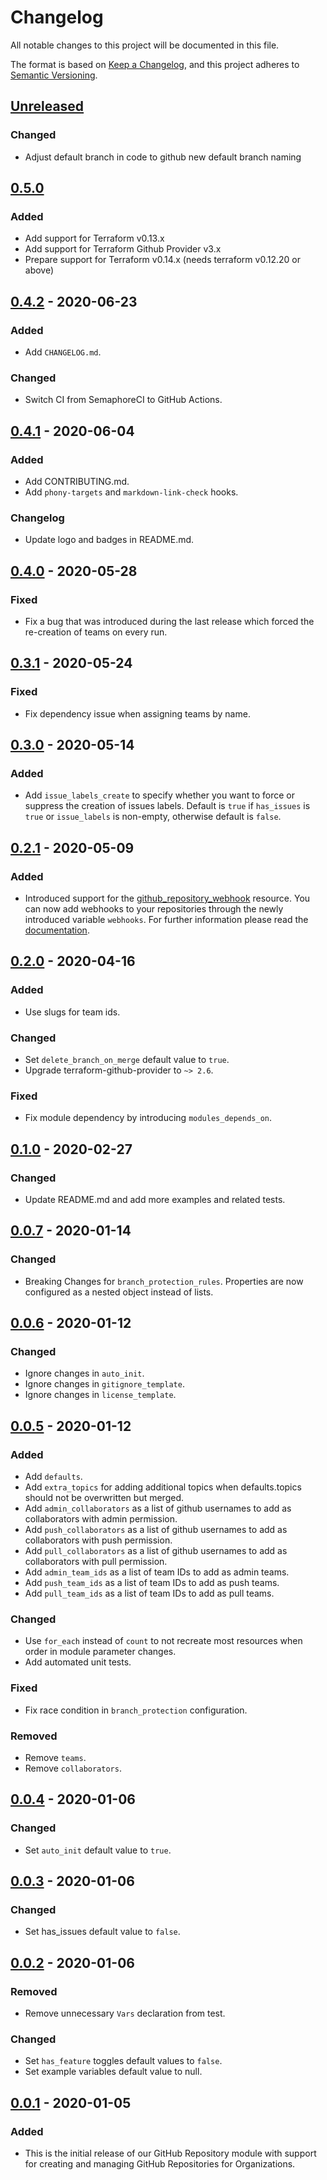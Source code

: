 # Changelog
All notable changes to this project will be documented in this file.

The format is based on [Keep a Changelog](https://keepachangelog.com/en/1.0.0/),
and this project adheres to [Semantic Versioning](https://semver.org/spec/v2.0.0.html).

## [Unreleased]
### Changed
- Adjust default branch in code to github new default branch naming

## [0.5.0]
### Added
- Add support for Terraform v0.13.x
- Add support for Terraform Github Provider v3.x
- Prepare support for Terraform v0.14.x (needs terraform v0.12.20 or above)

## [0.4.2] - 2020-06-23
### Added
- Add `CHANGELOG.md`.
### Changed
- Switch CI from SemaphoreCI to GitHub Actions.

## [0.4.1] - 2020-06-04
### Added
- Add CONTRIBUTING.md.
- Add `phony-targets` and `markdown-link-check` hooks.
### Changelog
- Update logo and badges in README.md.

## [0.4.0] - 2020-05-28
### Fixed
- Fix a bug that was introduced during the last release which forced the
  re-creation of teams on every run.

## [0.3.1] - 2020-05-24
### Fixed
- Fix dependency issue when assigning teams by name.

## [0.3.0] - 2020-05-14
### Added
- Add `issue_labels_create` to specify whether you want to force or suppress the
  creation of issues labels. Default is `true` if `has_issues` is `true` or
  `issue_labels` is non-empty, otherwise default is `false`.

## [0.2.1] - 2020-05-09
### Added
- Introduced support for the
  [github_repository_webhook](https://www.terraform.io/docs/providers/github/r/repository_webhook.html)
  resource. You can now add webhooks to your repositories through the newly
  introduced variable `webhooks`. For further information please read the
  [documentation](https://github.com/mineiros-io/terraform-github-repository#webhooks-configuration).

## [0.2.0] - 2020-04-16
### Added
- Use slugs for team ids.
### Changed
- Set `delete_branch_on_merge` default value to `true`.
- Upgrade terraform-github-provider to `~> 2.6`.
### Fixed
- Fix module dependency by introducing `modules_depends_on`.

## [0.1.0] - 2020-02-27
### Changed
- Update README.md and add more examples and related tests.

## [0.0.7] - 2020-01-14
### Changed
- Breaking Changes for `branch_protection_rules`. Properties are now configured
  as a nested object instead of lists.

## [0.0.6] - 2020-01-12
### Changed
- Ignore changes in `auto_init`.
- Ignore changes in `gitignore_template`.
- Ignore changes in `license_template`.

## [0.0.5] - 2020-01-12
### Added
- Add `defaults`.
- Add `extra_topics` for adding additional topics when defaults.topics should
  not be overwritten but merged.
- Add `admin_collaborators` as a list of github usernames to add as
  collaborators with admin permission.
- Add `push_collaborators` as a list of github usernames to add as collaborators
  with push permission.
- Add `pull_collaborators` as a list of github usernames to add as collaborators
  with pull permission.
- Add `admin_team_ids` as a list of team IDs to add as admin teams.
- Add `push_team_ids` as a list of team IDs to add as push teams.
- Add `pull_team_ids` as a list of team IDs to add as pull teams.
### Changed
- Use `for_each` instead of `count` to not recreate most resources when order
  in module parameter changes.
- Add automated unit tests.
### Fixed
- Fix race condition in `branch_protection` configuration.
### Removed
- Remove `teams`.
- Remove `collaborators`.

## [0.0.4] - 2020-01-06
### Changed
- Set `auto_init` default value to `true`.

## [0.0.3] - 2020-01-06
### Changed
- Set has_issues default value to `false`.

## [0.0.2] - 2020-01-06
### Removed
- Remove unnecessary `Vars` declaration from test.
### Changed
- Set `has_feature` toggles default values to `false`.
- Set example variables default value to null.

## [0.0.1] - 2020-01-05
### Added
- This is the initial release of our GitHub Repository module with support for
  creating and managing GitHub Repositories for Organizations.

<!-- markdown-link-check-disable -->
[Unreleased]: https://github.com/mineiros-io/terraform-github-repository/compare/v0.5.0...HEAD
[0.5.0]: https://github.com/mineiros-io/terraform-github-repository/compare/v0.4.2...v0.5.0
<!-- markdown-link-check-enable -->
[0.4.2]: https://github.com/mineiros-io/terraform-github-repository/compare/v0.4.1...v0.4.2
[0.4.1]: https://github.com/mineiros-io/terraform-github-repository/compare/v0.4.0...v0.4.1
[0.4.0]: https://github.com/mineiros-io/terraform-github-repository/compare/v0.3.1...v0.4.0
[0.3.1]: https://github.com/mineiros-io/terraform-github-repository/compare/v0.3.0...v0.3.1
[0.3.0]: https://github.com/mineiros-io/terraform-github-repository/compare/v0.2.1...v0.3.0
[0.2.1]: https://github.com/mineiros-io/terraform-github-repository/compare/v0.2.0...v0.2.1
[0.2.0]: https://github.com/mineiros-io/terraform-github-repository/compare/v0.1.0...v0.2.0
[0.1.0]: https://github.com/mineiros-io/terraform-github-repository/compare/v0.0.7...v0.1.0
[0.0.7]: https://github.com/mineiros-io/terraform-github-repository/compare/v0.0.6...v0.0.7
[0.0.6]: https://github.com/mineiros-io/terraform-github-repository/compare/v0.0.5...v0.0.6
[0.0.5]: https://github.com/mineiros-io/terraform-github-repository/compare/v0.0.4...v0.0.5
[0.0.4]: https://github.com/mineiros-io/terraform-github-repository/compare/v0.0.3...v0.0.4
[0.0.3]: https://github.com/mineiros-io/terraform-github-repository/compare/v0.0.2...v0.0.3
[0.0.2]: https://github.com/mineiros-io/terraform-github-repository/compare/v0.0.1...v0.0.2
[0.0.1]: https://github.com/mineiros-io/terraform-aws-s3-bucket/releases/tag/v0.0.1
